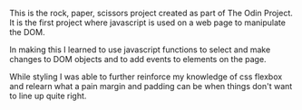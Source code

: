 This is the rock, paper, scissors project created as part of The Odin Project.  It is the first project where javascript is used on a web page to manipulate the DOM.

In making this I learned to use javascript functions to select and make changes to DOM objects and to add events to elements on the page.

While styling I was able to further reinforce my knowledge of css flexbox and relearn what a pain margin and padding can be when things don't want to line up quite right.
